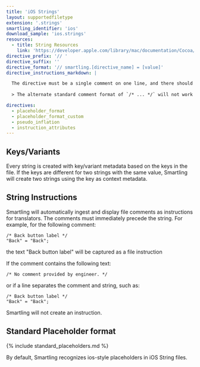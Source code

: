 ```yaml
---
title: 'iOS Strings'
layout: supportedfiletype
extension: '.strings'
smartling_identifier: 'ios'
download_sample: 'ios.strings'
resources: 
  - title: String Resources
    link: 'https://developer.apple.com/library/mac/documentation/Cocoa/Conceptual/LoadingResources/Strings/Strings.html'
directive_prefix: '// '
directive_suffix: ''
directive_format: '// smartling.[directive_name] = [value]'
directive_instructions_markdown: |

  The directive must be a single comment on one line, and there should not be any inline trailing symbols after the directive.  Directives apply to all strings that follow them. Directives can be changed throughout the file.
  
  > The alternate standard comment format of `/* ... */` will not work for directives.

directives:
  - placeholder_format
  - placeholder_format_custom
  - pseudo_inflation
  - instruction_attributes
---
```


## Keys/Variants

Every string is created with key/variant metadata based on the keys in the file. If the keys are different for two strings with the same value, Smartling will create two strings using the key as context metadata.

## String Instructions

Smartling will automatically ingest and display file comments as instructions for translators. The comments must immediately precede the string. For example, for the following comment:

~~~
/* Back button label */
"Back" = "Back";
~~~

the text "Back button label" will be captured as a file instruction

If the comment contains the following text:
~~~
/* No comment provided by engineer. */
~~~

or if a line separates the comment and string, such as:

~~~
/* Back button label */
"Back" = "Back";
~~~

Smartling will not create an instruction.

## Standard Placeholder format

{% include standard_placeholders.md %} 

By default, Smartling recognizes ios-style placeholders in iOS String files.